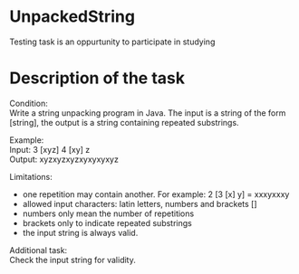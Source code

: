 # UnpackedString
Testing task is an oppurtunity to participate in studying 

# Description of the task

Condition: <br/>
Write a string unpacking program in Java. The input is a string of the form [string], the output is a string containing repeated substrings.

Example:<br/>
Input: 3 [xyz] 4 [xy] z<br/>
Output: xyzxyzxyzxyxyxyxyz

Limitations:<br/>
- one repetition may contain another. For example: 2 [3 [x] y] = xxxyxxxy<br/>
- allowed input characters: latin letters, numbers and brackets []<br/>
- numbers only mean the number of repetitions<br/>
- brackets only to indicate repeated substrings<br/>
- the input string is always valid.<br/>

Additional task:<br/>
Check the input string for validity.
